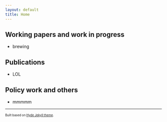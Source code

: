 ```yaml
---
layout: default
title: Home
---
```

## Working papers and work in progress
- brewing

## Publications
-  LOL

## Policy work and others
- mmmmm
---
<sup><sub>Built based on [Hyde Jekyll theme](https://github.com/poole/hyde).<sub><sup>





